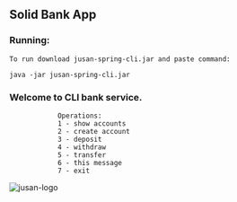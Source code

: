 ## Solid Bank App 
### Running:
    To run download jusan-spring-cli.jar and paste command: 
`java -jar jusan-spring-cli.jar`
### Welcome to CLI bank service.
                Operations:
                1 - show accounts
                2 - create account
                3 - deposit
                4 - withdraw
                5 - transfer
                6 - this message
                7 - exit

![jusan-logo](https://ucarecdn.com/b21a5e4e-7170-4b0b-834d-3698c1039464/)
